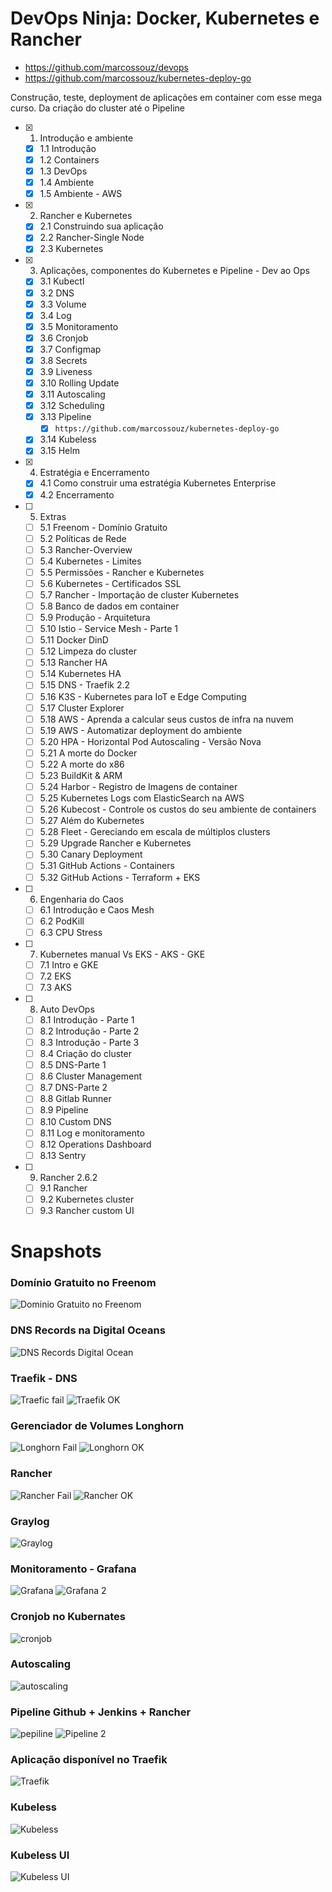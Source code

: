 # DevOps Ninja: Docker, Kubernetes e Rancher

- https://github.com/marcossouz/devops
- https://github.com/marcossouz/kubernetes-deploy-go

Construção, teste, deployment de aplicações em container com esse mega curso. Da criação do cluster até o Pipeline

- [x] 1. Introdução e ambiente
  - [x] 1.1 Introdução
  - [x] 1.2 Containers
  - [x] 1.3 DevOps
  - [x] 1.4 Ambiente
  - [x] 1.5 Ambiente - AWS
- [x] 2. Rancher e Kubernetes
  - [x] 2.1 Construindo sua aplicação
  - [x] 2.2 Rancher-Single Node
  - [x] 2.3 Kubernetes
- [x] 3. Aplicações, componentes do Kubernetes e Pipeline - Dev ao Ops
  - [x] 3.1 Kubectl
  - [x] 3.2 DNS
  - [x] 3.3 Volume
  - [x] 3.4 Log
  - [x] 3.5 Monitoramento
  - [x] 3.6 Cronjob
  - [x] 3.7 Configmap
  - [x] 3.8 Secrets
  - [x] 3.9 Liveness
  - [x] 3.10 Rolling Update
  - [x] 3.11 Autoscaling
  - [x] 3.12 Scheduling
  - [x] 3.13 Pipeline
    - [x] `https://github.com/marcossouz/kubernetes-deploy-go`
  - [x] 3.14 Kubeless
  - [x] 3.15 Helm
- [x] 4. Estratégia e Encerramento
  - [x] 4.1 Como construir uma estratégia Kubernetes Enterprise
  - [x] 4.2 Encerramento
- [ ] 5. Extras
  - [ ] 5.1 Freenom - Domínio Gratuito
  - [ ] 5.2 Políticas de Rede
  - [ ] 5.3 Rancher-Overview
  - [ ] 5.4 Kubernetes - Limites
  - [ ] 5.5 Permissões - Rancher e Kubernetes
  - [ ] 5.6 Kubernetes - Certificados SSL
  - [ ] 5.7 Rancher - Importação de cluster Kubernetes
  - [ ] 5.8 Banco de dados em container
  - [ ] 5.9 Produção - Arquitetura
  - [ ] 5.10 Istio - Service Mesh - Parte 1
  - [ ] 5.11 Docker DinD
  - [ ] 5.12 Limpeza do cluster
  - [ ] 5.13 Rancher HA
  - [ ] 5.14 Kubernetes HA
  - [ ] 5.15 DNS - Traefik 2.2
  - [ ] 5.16 K3S - Kubernetes para IoT e Edge Computing
  - [ ] 5.17 Cluster Explorer
  - [ ] 5.18 AWS - Aprenda a calcular seus custos de infra na nuvem
  - [ ] 5.19 AWS - Automatizar deployment do ambiente
  - [ ] 5.20 HPA - Horizontal Pod Autoscaling - Versão Nova
  - [ ] 5.21 A morte do Docker
  - [ ] 5.22 A morte do x86
  - [ ] 5.23 BuildKit & ARM
  - [ ] 5.24 Harbor - Registro de Imagens de container
  - [ ] 5.25 Kubernetes Logs com ElasticSearch na AWS
  - [ ] 5.26 Kubecost - Controle os custos do seu ambiente de containers
  - [ ] 5.27 Além do Kubernetes
  - [ ] 5.28 Fleet - Gereciando em escala de múltiplos clusters
  - [ ] 5.29 Upgrade Rancher e Kubernetes
  - [ ] 5.30 Canary Deployment
  - [ ] 5.31 GitHub Actions - Containers
  - [ ] 5.32 GitHub Actions - Terraform + EKS
- [ ] 6. Engenharia do Caos
  - [ ] 6.1 Introdução e Caos Mesh
  - [ ] 6.2 PodKill
  - [ ] 6.3 CPU Stress
- [ ] 7. Kubernetes manual Vs EKS - AKS - GKE
  - [ ] 7.1 Intro e GKE
  - [ ] 7.2 EKS
  - [ ] 7.3 AKS
- [ ] 8. Auto DevOps
  - [ ] 8.1 Introdução - Parte 1
  - [ ] 8.2 Introdução - Parte 2
  - [ ] 8.3 Introdução - Parte 3
  - [ ] 8.4 Criação do cluster
  - [ ] 8.5 DNS-Parte 1
  - [ ] 8.6 Cluster Management
  - [ ] 8.7 DNS-Parte 2
  - [ ] 8.8 Gitlab Runner
  - [ ] 8.9 Pipeline
  - [ ] 8.10 Custom DNS
  - [ ] 8.11 Log e monitoramento
  - [ ] 8.12 Operations Dashboard
  - [ ] 8.13 Sentry
- [ ] 9. Rancher 2.6.2
  - [ ] 9.1 Rancher
  - [ ] 9.2 Kubernetes cluster
  - [ ] 9.3 Rancher custom UI

# Snapshots

### Domínio Gratuito no Freenom
![Dominio Gratuito no Freenom](https://user-images.githubusercontent.com/18218791/163678710-130f0515-b355-4f2b-b1b2-193a40429a90.png)

### DNS Records na Digital Oceans
![DNS Records Digital Ocean](https://user-images.githubusercontent.com/18218791/163678908-9758ed5d-f18d-4050-a699-f91755badc32.png)

### Traefik - DNS
![Traefic fail](https://user-images.githubusercontent.com/18218791/163679107-33b113a3-148c-452c-915e-003f1615ef9d.png)
![Traefik OK](https://user-images.githubusercontent.com/18218791/163680083-ecdec19f-0c04-4f69-9548-ef755500972d.png)

### Gerenciador de Volumes Longhorn
![Longhorn Fail](https://user-images.githubusercontent.com/18218791/163679030-a9610f39-3859-446d-b695-8744bd6b01c0.png)
![Longhorn OK](https://user-images.githubusercontent.com/18218791/163680049-e9b18fac-52c9-4ba3-af97-341436db8e8e.png)

### Rancher
![Rancher Fail](https://user-images.githubusercontent.com/18218791/163679160-1c83fb1f-7f0a-49c4-9529-ef665758ddb0.png)
![Rancher OK](https://user-images.githubusercontent.com/18218791/163680002-8f6a6252-90e2-4cb9-956a-f51b5f08c45b.png)

### Graylog
![Graylog](https://user-images.githubusercontent.com/18218791/163680100-17991aad-68ca-4152-a4ec-fad6dce42b41.png)

### Monitoramento - Grafana
![Grafana](https://user-images.githubusercontent.com/18218791/163680144-6374bba9-1a4b-4c9b-8473-8060d82507b8.png)
![Grafana 2](https://user-images.githubusercontent.com/18218791/163680213-a6b71b6b-c600-44ed-adc6-637d0e0ad355.png)

### Cronjob no Kubernates
![cronjob](https://user-images.githubusercontent.com/18218791/163681854-59f9bb4b-e150-46cc-b9fd-920a4363c7e2.png)

### Autoscaling
![autoscaling](https://user-images.githubusercontent.com/18218791/163683509-3583e1ff-304e-4c60-aef0-a7ea7371b063.png)

### Pipeline Github + Jenkins + Rancher
![pepiline](https://user-images.githubusercontent.com/18218791/163684630-8922ebf3-dfe9-4d16-8b8d-c3090b0b093e.png)
![Pipeline 2](https://user-images.githubusercontent.com/18218791/163684900-fb46acd7-b030-43a7-8888-91798bc315f3.png)

### Aplicação disponível no Traefik
![Traefik](https://user-images.githubusercontent.com/18218791/163684980-a9721d30-25be-4e85-b6c4-43aa905fdf85.png)

### Kubeless
![Kubeless](https://user-images.githubusercontent.com/18218791/163687794-0c91cb3a-b410-4737-b6ee-30c7bccb9313.png)

### Kubeless UI
![Kubeless UI](https://user-images.githubusercontent.com/18218791/163688165-af006bbe-1ff6-4ea9-be16-c61466fecf0e.png)

